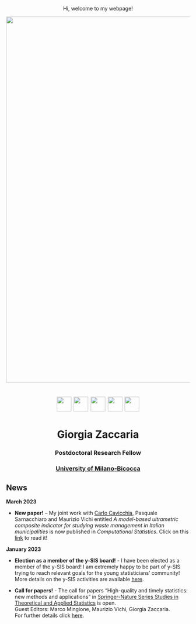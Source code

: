   <p align="center">
    Hi, welcome to my webpage!
 </p> 
 
  <img src="ZacGithub.jpg" style="width:1000px;" align="middle">
  
   <h1 align="center"> <a href="mailto:giorgia.zaccaria@unimib.it" target="_blank"><img src="email.jpg" style="width:40px;"></a> 
  <a href="https://scholar.google.it/citations?user=svSITAkAAAAJ&hl=it" target="_blank"><img src="scholar.png" style="width:40px;"></a>
  <a href="https://www.researchgate.net/profile/Giorgia-Zaccaria" target="_blank"><img src="RG.jpg" style="width:40px;"></a>
  <a href="https://orcid.org/0000-0001-9119-9104" target="_blank"><img src="orcid.png" style="width:40px;"></a>
  <a href="https://www.linkedin.com/in/giorgia-zaccaria-2b7329174/" target="_blank"><img src="Linkedin.jpg" style="width:40px;"></a>
  </h1>
  
  
  <h1 align="center">Giorgia Zaccaria</h1>
  <h3 align="center">Postdoctoral Research Fellow</h3>
  <h3 align="center"><a href="https://www.unimib.it/giorgia-zaccaria" target="_blank">University of Milano-Bicocca</a></h3> 

  
## News
**March 2023**
- **New paper!** – My joint work with <a href="https://carlocavicchia.github.io" target="_blank">Carlo Cavicchia</a>, Pasquale Sarnacchiaro and Maurizio Vichi entitled _A model-based ultrametric composite indicator for studying waste management in Italian municipalities_ is now published in _Computational Statistics_. Click on this <a href="https://link.springer.com/article/10.1007/s00180-023-01333-9" target="_blank">link</a> to read it!

**January 2023**
- **Election as a member of the y-SIS board!** - I have been elected as a member of the y-SIS board! I am extremely happy to be part of y-SIS trying to reach relevant goals for the young statisticians’ community! More details on the y-SIS activities are available <a href="https://youngsis.github.io/index.html" target="_blank">here</a>.

- **Call for papers!** - The call for papers “High-quality and timely statistics: new methods and applications” in <a href="https://www.springer.com/series/10104" target="_blank">Springer-Nature Series Studies in Theoretical and Applied Statistics</a> is open. \
Guest Editors: Marco Mingione, Maurizio Vichi, Giorgia Zaccaria. \
For further details click <a href="https://cess2022.dss.uniroma1.it/event/3/page/7-papers-publication" target="_blank">here</a>.

